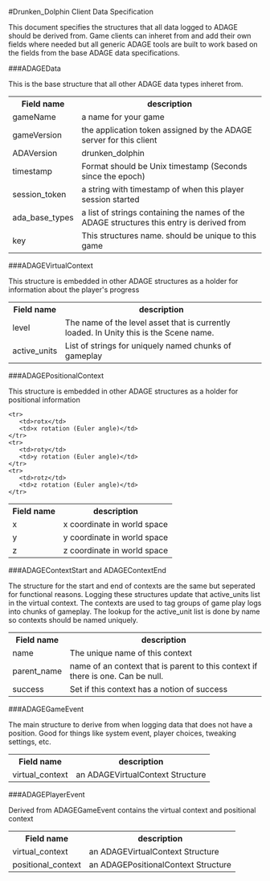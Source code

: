 #Drunken_Dolphin Client Data Specification

This document specifies the structures that all data logged to ADAGE should be derived from. Game clients can inheret from and add their own fields where needed but all generic ADAGE tools are built to work based on the fields from the base ADAGE data specifications.

###ADAGEData

This is the base structure that all other ADAGE data types inheret from.

<table>
    <tr> 
        <th>Field name</th>
        <th>description</th>
    </tr>
    <tr>
       <td>gameName</td>
       <td>a name for your game</td>
    </tr>
	<tr>
       <td>gameVersion</td>
       <td>the application token assigned by the ADAGE server for this client</td>
    </tr>
    <tr>
       <td>ADAVersion</td>
       <td>drunken_dolphin</td>
    </tr>
    <tr>
       <td>timestamp</td>
       <td>Format should be Unix timestamp (Seconds since the epoch)</td>
    </tr>
    <tr>
       <td>session_token</td>
       <td>a string with timestamp of when this player session started</td>
    </tr>
    <tr>
       <td>ada_base_types</td>
       <td>a list of strings containing the names of the ADAGE structures this entry is derived from</td>
    </tr>
    <tr>
       <td>key</td>
       <td>This structures name. should be unique to this game</td>
    </tr>
</table>

###ADAGEVirtualContext

This structure is embedded in other ADAGE structures as a holder for information about the player's progress

<table>
    <tr> 
        <th>Field name</th>
        <th>description</th>
    </tr>
    <tr>
       <td>level</td>
       <td>The name of the level asset that is currently loaded. In Unity this is the Scene name.</td>
    </tr>
	<tr>
       <td>active_units</td>
       <td>List of strings for uniquely named chunks of gameplay</td>
    </tr>
</table>

###ADAGEPositionalContext

This structure is embedded in other ADAGE structures as a holder for positional information

<table>
    <tr> 
        <th>Field name</th>
        <th>description</th>
    </tr>
    <tr>
       <td>x</td>
       <td>x coordinate in world space</td>
    </tr>
    <tr>
       <td>y</td>
       <td>y coordinate in world space</td>
    </tr>
	<tr>
       <td>z</td>
       <td>z coordinate in world space</td>
    </tr>

	<tr>
       <td>rotx</td>
       <td>x rotation (Euler angle)</td>
    </tr>
    <tr>
       <td>roty</td>
       <td>y rotation (Euler angle)</td>
    </tr>
	<tr>
       <td>rotz</td>
       <td>z rotation (Euler angle)</td>
    </tr>
</table>

###ADAGEContextStart and ADAGEContextEnd

The structure for the start and end of contexts are the same but seperated for functional reasons. Logging these structures update that active_units list in the virtual context. The contexts are used to tag groups of game play logs into chunks of gameplay. The lookup for the active_unit list is done by name so contexts should be named uniquely.

<table>
    <tr> 
        <th>Field name</th>
        <th>description</th>
    </tr>
    <tr>
       <td>name</td>
       <td>The unique name of this context</td>
    </tr>
	<tr>
       <td>parent_name</td>
       <td>name of an context that is parent to this context if there is one. Can be null.</td>
    </tr>
    <tr>
       <td>success</td>
       <td>Set if this context has a notion of success</td>
    </tr>
</table>

###ADAGEGameEvent

The main structure to derive from when logging data that does not have a position. Good for things like system event, player choices, tweaking settings, etc.

<table>
    <tr> 
        <th>Field name</th>
        <th>description</th>
    </tr>
    <tr>
       <td>virtual_context</td>
       <td>an ADAGEVirtualContext Structure</td>
    </tr>
</table>

###ADAGEPlayerEvent

Derived from ADAGEGameEvent contains the virtual context and positional context

<table>
    <tr> 
        <th>Field name</th>
        <th>description</th>
    </tr>
    <tr>
       <td>virtual_context</td>
       <td>an ADAGEVirtualContext Structure</td>
    </tr>
    <tr>
       <td>positional_context</td>
       <td>an ADAGEPositionalContext Structure</td>
    </tr>
</table>

